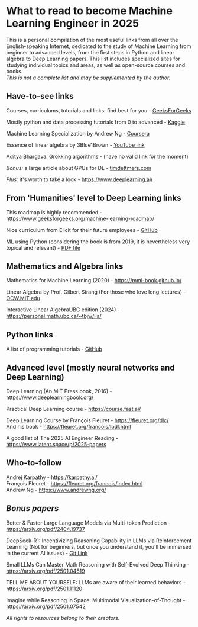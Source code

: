 # What to read to become Machine Learning Engineer in 2025

This is a personal compilation of the most useful links from all over the English-speaking Internet, dedicated to the study of Machine Learning from beginner to advanced levels, 
from the first steps in Python and linear algebra to Deep Learning papers. This list includes specialized sites for studying individual topics and areas, as well as open-source courses and books.  
*This is not a complete list and may be supplemented by the author.*


## Have-to-see links

Courses, curriculums, tutorials and links: find best for you - [GeeksForGeeks](https://www.geeksforgeeks.org/)

Mostly python and data processing tutorials from 0 to advanced - [Kaggle](https://www.kaggle.com/learn   )

Machine Learning Specialization by Andrew Ng - [Coursera](https://www.coursera.org/specializations/machine-learning-introduction)

Essence of linear algebra by 3Blue1Brown - [YouTube link](https://www.youtube.com/playlist?list=PLZHQObOWTQDPD3MizzM2xVFitgF8hE_ab)

Aditya Bhargava: Grokking algorithms - (have no valid link for the moment)

*Bonus:* a large article about GPUs for DL - [timdettmers.com](https://timdettmers.com/2023/01/30/which-gpu-for-deep-learning/#Power_Limiting_An_Elegant_Solution_to_Solve_the_Power_Problem)

*Plus:* it's worth to take a look - https://www.deeplearning.ai/

## From 'Humanities' level to Deep Learning links

This roadmap is highly recommended - https://www.geeksforgeeks.org/machine-learning-roadmap/  

Nice curriculum from Elicit for their future employees - [GitHub](https://github.com/elicit/machine-learning-list/blob/main/README.md)

ML using Python (сonsidering the book is from 2019, it is nevertheless very topical and relevant) - [PDF file](https://ggnindia.dronacharya.info/Downloads/Sub-info/RelatedBook/4thSem/Fundamentals-of-AIML-text-book-4.pdf)

## Mathematics and Algebra links

Mathematics for Machine Learning (2020) - https://mml-book.github.io/

Linear Algebra by Prof. Gilbert Strang (For those who love long lectures) - [OCW.MIT.edu](https://ocw.mit.edu/courses/18-06-linear-algebra-spring-2010/)

Interactive Linear AlgebraUBC edition (2024) - https://personal.math.ubc.ca/~tbjw/ila/

## Python links

A list of programming tutorials - [GitHub](https://github.com/practical-tutorials/project-based-learning/blob/master/README.md#python)

## Advanced level (mostly neural networks and Deep Learning)

Deep Learning (An MIT Press book, 2016) - https://www.deeplearningbook.org/

Practical Deep Learning course - https://course.fast.ai/

Deep Learning Course by François Fleuret - https://fleuret.org/dlc/  
And his book - https://fleuret.org/francois/lbdl.html

A good list of The 2025 AI Engineer Reading - https://www.latent.space/p/2025-papers

## Who-to-follow 

Andrej Karpathy - https://karpathy.ai/  
François Fleuret - https://fleuret.org/francois/index.html  
Andrew Ng - https://www.andrewng.org/

## *Bonus papers*

Better & Faster Large Language Models via Multi-token Prediction - https://arxiv.org/pdf/2404.19737

DeepSeek-R1: Incentivizing Reasoning Capability in LLMs via Reinforcement Learning (Not for beginners, but once you understand it, you'll be immersed in the current AI issues) - [Git Link](https://github.com/deepseek-ai/DeepSeek-R1/blob/main/DeepSeek_R1.pdf)

Small LLMs Can Master Math Reasoning with Self-Evolved Deep Thinking - https://arxiv.org/pdf/2501.04519

TELL ME ABOUT YOURSELF: LLMs are aware of their learned behaviors - https://arxiv.org/pdf/2501.11120

Imagine while Reasoning in Space: Multimodal Visualization-of-Thought - https://arxiv.org/pdf/2501.07542

*All rights to resources belong to their creators.*
